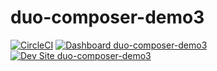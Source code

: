 # duo-composer-demo3

[![CircleCI](https://circleci.com/gh/seismicmike/duo-composer-demo3.svg?style=shield)](https://circleci.com/gh/seismicmike/duo-composer-demo3)
[![Dashboard duo-composer-demo3](https://img.shields.io/badge/dashboard-duo_composer_demo3-yellow.svg)](https://dashboard.pantheon.io/sites/984c1499-32da-4a26-a37e-e751b0256e47#dev/code)
[![Dev Site duo-composer-demo3](https://img.shields.io/badge/site-duo_composer_demo3-blue.svg)](http://dev-duo-composer-demo3.pantheonsite.io/)